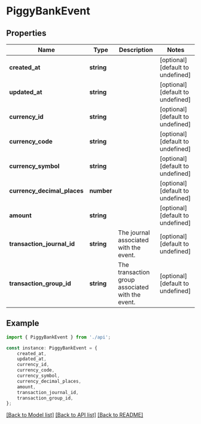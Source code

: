 # PiggyBankEvent


## Properties

Name | Type | Description | Notes
------------ | ------------- | ------------- | -------------
**created_at** | **string** |  | [optional] [default to undefined]
**updated_at** | **string** |  | [optional] [default to undefined]
**currency_id** | **string** |  | [optional] [default to undefined]
**currency_code** | **string** |  | [optional] [default to undefined]
**currency_symbol** | **string** |  | [optional] [default to undefined]
**currency_decimal_places** | **number** |  | [optional] [default to undefined]
**amount** | **string** |  | [optional] [default to undefined]
**transaction_journal_id** | **string** | The journal associated with the event. | [optional] [default to undefined]
**transaction_group_id** | **string** | The transaction group associated with the event. | [optional] [default to undefined]

## Example

```typescript
import { PiggyBankEvent } from './api';

const instance: PiggyBankEvent = {
    created_at,
    updated_at,
    currency_id,
    currency_code,
    currency_symbol,
    currency_decimal_places,
    amount,
    transaction_journal_id,
    transaction_group_id,
};
```

[[Back to Model list]](../README.md#documentation-for-models) [[Back to API list]](../README.md#documentation-for-api-endpoints) [[Back to README]](../README.md)
